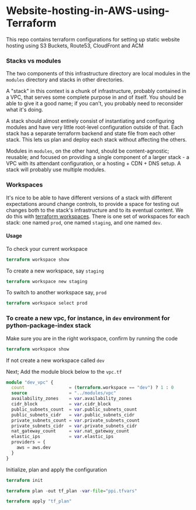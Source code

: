 # Website-hosting-in-AWS-using-Terraform
This repo contains terraform configurations for setting up static website hosting using S3 Buckets, Route53, CloudFront and ACM 

### Stacks vs modules

The two components of this infrastructure directory are local modules in the `modules` directory and stacks in other directories.

A "stack" in this context is a chunk of infrastructure, probably contained in a VPC, that serves some complete purpose in and of itself. You should be able to give it a good name; if you can't, you probably need to reconsider what it's doing.

A stack should almost entirely consist of instantiating and configuring modules and have very little root-level configuration outside of that. Each stack has a separate terraform backend and state file from each other stack. This lets us plan and deploy each stack without affecting the others.

Modules in `modules`, on the other hand, should be content-agnostic; reusable; and focused on providing a single component of a larger stack - a VPC with its attendant configuration, or a hosting + CDN + DNS setup. A stack will probably use multiple modules.

### Workspaces

It's nice to be able to have different versions of a stack with different expectations around change controls, to provide a space for testing out changes both to the stack's infrastructure and to its eventual content. We do this with [terraform workspaces](https://www.terraform.io/language/state/workspaces). There is one set of workspaces for each stack: one named `prod`, one named `staging`, and one named `dev`.

#### Usage

To check your current workspace

```terraform
terraform workspace show
```

To create a new workspace, say `staging`

```terraform
terraform workspace new staging
```

To switch to another workspace say, `prod`

```terraform
terraform workspace select prod
```

### To create a new vpc, for instance, in `dev` environment for python-package-index stack

Make sure you are in the right workspace, confirm by running the code

```terraform
terraform workspace show
```

If not create a new workspace called `dev`

Next;
Add the module block below to the `vpc.tf`

```terraform
module "dev_vpc" {
  count                 = (terraform.workspace == "dev") ? 1 : 0
  source                = "../modules/vpc"
  availability_zones    = var.availability_zones
  cidr_block            = var.cidr_block
  public_subnets_count  = var.public_subnets_count
  public_subnets_cidr   = var.public_subnets_cidr
  private_subnets_count = var.private_subnets_count
  private_subnets_cidr  = var.private_subnets_cidr
  nat_gateway_count     = var.nat_gateway_count
  elastic_ips           = var.elastic_ips
  providers = {
    aws = aws.dev
  }
}
```

Initialize, plan and apply the configuration

```terraform
terraform init

terraform plan -out tf_plan -var-file="ppi.tfvars"

terraform apply "tf_plan"
```